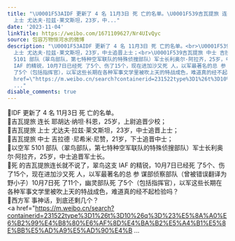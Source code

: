 ```yaml
---
title: "\U0001F53AIDF 更新了 4 名 11月3日 死 亡的名单。\U0001F539吉瓦提旅 连长 耶胡达·纳坦·科恩，25岁，上尉追晋少校；\U0001F539吉瓦提旅
  上士 尤达夫·拉兹·莱文斯坦，23岁，中..."
date: '2023-11-04'
linkTitle: https://weibo.com/1671109627/Nr4UIvQyc
source: 包容万物恒河水的微博
description: "\U0001F53AIDF 更新了 4 名 11月3日 死 亡的名单。<br>\U0001F539吉瓦提旅 连长 耶胡达·纳坦·科恩，25岁，上尉追晋少校；<br>\U0001F539吉瓦提旅
  上士 尤达夫·拉兹·莱文斯坦，23岁，中士追晋上士；<br>\U0001F539吉瓦提旅 中士 吉拉德 ·尼希米·尼赞，21岁，下士追晋中士；<br>\U0001F539以空军
  5101 部队（翠鸟部队，第七特种空军联队的特殊侦搜部队）军士长利奥尔·阿拉齐，25岁，中士追晋军士长。<br>\U0001F53A死 的吉瓦提旅连长就不说了，翠鸟这支
  IAF 的精锐，10月7日已经死 了5个、伤了15个，现在进加沙又死 人，以军最著名的总 参 谋部侦察部队（曾被错误翻译为野小子）10月7日死 了11个，幽灵部队死
  了5个（包括指挥官），以军这些长期在各种军事文学里被吹上天的特战成色，难道真的经不起检验吗？<br>\U0001F53A西方军 事神话，到底还剩几个？<br><a
  href=\"https://m.weibo.cn/search?containerid=231522type%3D1%26t%3D10%26q%3D%23%E5%8A%A0%E6%B2%99%E4%B8%80%E6%AF%8D%E4%BA%B2%E5%A4%B1%E5%8E%BB%E5%AD%A9%E5%AD%90%E4%B
  ..."
disable_comments: true
---
```

🔺IDF 更新了 4 名 11月3日 死 亡的名单。<br>🔹吉瓦提旅 连长 耶胡达·纳坦·科恩，25岁，上尉追晋少校；<br>🔹吉瓦提旅 上士 尤达夫·拉兹·莱文斯坦，23岁，中士追晋上士；<br>🔹吉瓦提旅 中士 吉拉德 ·尼希米·尼赞，21岁，下士追晋中士；<br>🔹以空军 5101 部队（翠鸟部队，第七特种空军联队的特殊侦搜部队）军士长利奥尔·阿拉齐，25岁，中士追晋军士长。<br>🔺死 的吉瓦提旅连长就不说了，翠鸟这支 IAF 的精锐，10月7日已经死 了5个、伤了15个，现在进加沙又死 人，以军最著名的总 参 谋部侦察部队（曾被错误翻译为野小子）10月7日死 了11个，幽灵部队死 了5个（包括指挥官），以军这些长期在各种军事文学里被吹上天的特战成色，难道真的经不起检验吗？<br>🔺西方军 事神话，到底还剩几个？<br><a href="https://m.weibo.cn/search?containerid=231522type%3D1%26t%3D10%26q%3D%23%E5%8A%A0%E6%B2%99%E4%B8%80%E6%AF%8D%E4%BA%B2%E5%A4%B1%E5%8E%BB%E5%AD%A9%E5%AD%90%E4%B ...